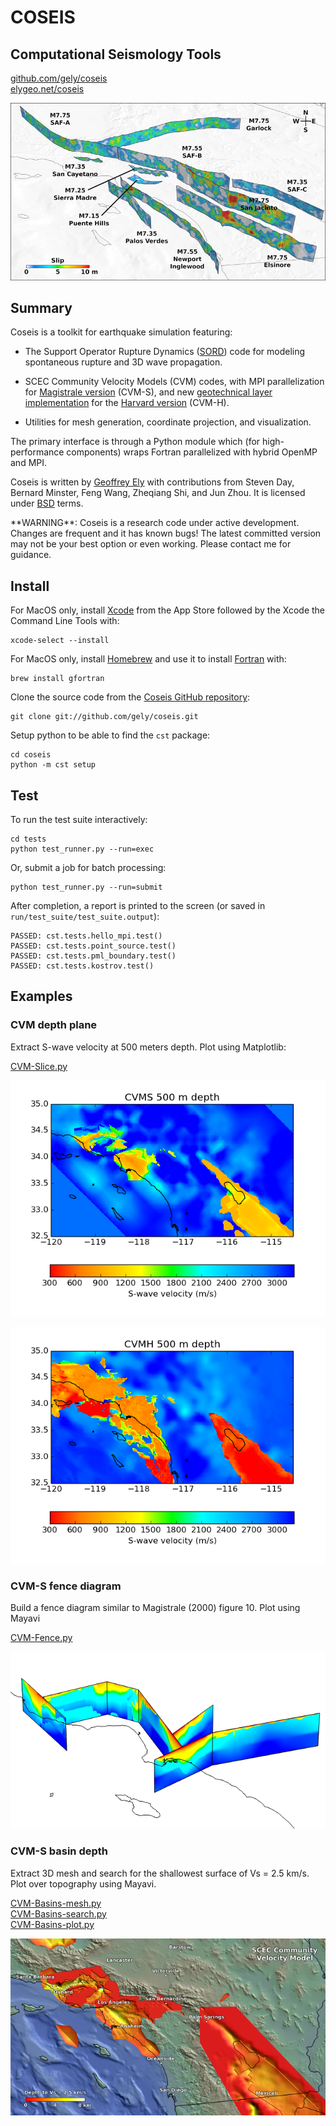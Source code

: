 # COSEIS

## Computational Seismology Tools

[github.com/gely/coseis](https://github.com/gely/coseis/)  
[elygeo.net/coseis](http://elygeo.net/coseis/)  

![](figs/Bigten.jpg)


## Summary

Coseis is a toolkit for earthquake simulation featuring:

- The Support Operator Rupture Dynamics ([SORD](sord.html)) code for modeling
  spontaneous rupture and 3D wave propagation.

- SCEC Community Velocity Models (CVM) codes, with MPI parallelization for
  [Magistrale version](https://scec.usc.edu/scecpedia/CVM-S4) (CVM-S), and new
  [geotechnical layer implementation](http://elygeo.net/2016-Vs30GTL-Ely+4.html)
  for the [Harvard version](http://scec.usc.edu/scecpedia/CVM-H) (CVM-H).

- Utilities for mesh generation, coordinate projection, and visualization.

The primary interface is through a Python module which (for high-performance
components) wraps Fortran parallelized with hybrid OpenMP and MPI.

Coseis is written by [Geoffrey Ely](http://elygeo.net/) with contributions from
Steven Day, Bernard Minster, Feng Wang, Zheqiang Shi, and Jun Zhou.  It is
licensed under [BSD](http://opensource.org/licenses/BSD-2-Clause) terms.

<div class="warn">
**WARNING**: Coseis is a research code under active development. Changes are
frequent and it has known bugs! The latest committed version may not be your
best option or even working. Please contact me for guidance.
</div>


## Install

For MacOS only, install
[Xcode](http://itunes.apple.com/us/app/xcode/id497799835) from the App Store
followed by the Xcode the Command Line Tools with:

    xcode-select --install

For MacOS only, install [Homebrew](http://brew.sh/) and use it to install
[Fortran](http://r.research.att.com/tools/) with:

    brew install gfortran

Clone the source code from the [Coseis GitHub
repository](http://github.com/gely/coseis):

    git clone git://github.com/gely/coseis.git

Setup python to be able to find the `cst` package:

    cd coseis
    python -m cst setup



## Test

To run the test suite interactively:

    cd tests
    python test_runner.py --run=exec

Or, submit a job for batch processing:

    python test_runner.py --run=submit

After completion, a report is printed to the screen (or saved in
`run/test_suite/test_suite.output`):

    PASSED: cst.tests.hello_mpi.test()
    PASSED: cst.tests.point_source.test()
    PASSED: cst.tests.pml_boundary.test()
    PASSED: cst.tests.kostrov.test()


## Examples


### CVM depth plane

Extract S-wave velocity at 500 meters depth. Plot using Matplotlib:

[CVM-Slice.py](scripts/CVM-Slice.py)

![](figs/CVM-Slice-Vs-S.png)

![](figs/CVM-Slice-Vs-H.png)


### CVM-S fence diagram

Build a fence diagram similar to Magistrale (2000) figure 10. Plot using
Mayavi

[CVM-Fence.py](scripts/CVM-Fence.py)

![](figs/CVM-Fence-Vp-S.png)


### CVM-S basin depth

Extract 3D mesh and search for the shallowest surface of Vs = 2.5 km/s. Plot
over topography using Mayavi.

[CVM-Basins-mesh.py](scripts/CVM-Basins-mesh.py)  
[CVM-Basins-search.py](scripts/CVM-Basins-search.py)  
[CVM-Basins-plot.py](scripts/CVM-Basins-plot.py)  

![](figs/CVM-Basins.png)

